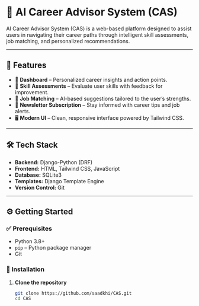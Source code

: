 # 🧠 AI Career Advisor System (CAS)

AI Career Advisor System (CAS) is a web-based platform designed to assist users in navigating their career paths through intelligent skill assessments, job matching, and personalized recommendations.

---

## 🚀 Features

- 🎯 **Dashboard** – Personalized career insights and action points.
- 🧪 **Skill Assessments** – Evaluate user skills with feedback for improvement.
- 💼 **Job Matching** – AI-based suggestions tailored to the user’s strengths.
- 📩 **Newsletter Subscription** – Stay informed with career tips and job alerts.
- 🖥️ **Modern UI** – Clean, responsive interface powered by Tailwind CSS.

---

## 🛠️ Tech Stack

- **Backend:** Django-Python (DRF)
- **Frontend:** HTML, Tailwind CSS, JavaScript
- **Database:** SQLite3
- **Templates:** Django Template Engine
- **Version Control:** Git

---

## ⚙️ Getting Started

### ✅ Prerequisites

- Python 3.8+
- `pip` – Python package manager
- Git

### 🔧 Installation

1. **Clone the repository**
   ```bash
   git clone https://github.com/saadkhi/CAS.git
   cd CAS
